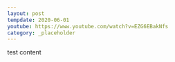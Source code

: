 ```yaml
---
layout: post
tempdate: 2020-06-01
youtube: https://www.youtube.com/watch?v=EZG6EBakNfs
category: _placeholder
---
```

test content
